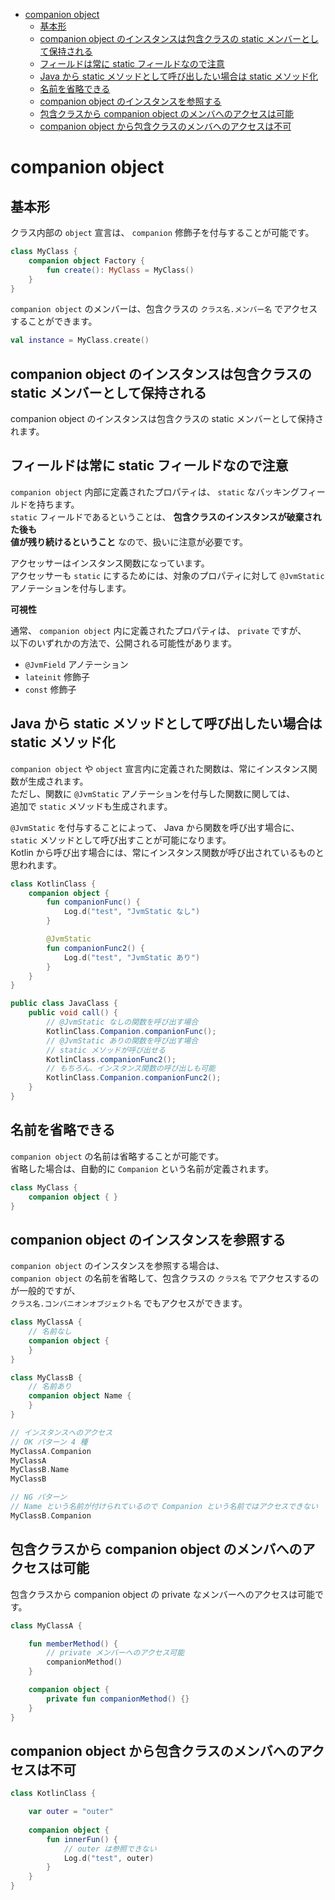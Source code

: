 - [companion object](#companion-object)
  - [基本形](#基本形)
  - [companion object のインスタンスは包含クラスの static メンバーとして保持される](#companion-object-のインスタンスは包含クラスの-static-メンバーとして保持される)
  - [フィールドは常に static フィールドなので注意](#フィールドは常に-static-フィールドなので注意)
  - [Java から static メソッドとして呼び出したい場合は static メソッド化](#java-から-static-メソッドとして呼び出したい場合は-static-メソッド化)
  - [名前を省略できる](#名前を省略できる)
  - [companion object のインスタンスを参照する](#companion-object-のインスタンスを参照する)
  - [包含クラスから companion object のメンバへのアクセスは可能](#包含クラスから-companion-object-のメンバへのアクセスは可能)
  - [companion object から包含クラスのメンバへのアクセスは不可](#companion-object-から包含クラスのメンバへのアクセスは不可)


# companion object

## 基本形

クラス内部の `object` 宣言は、 `companion` 修飾子を付与することが可能です。

```kotlin
class MyClass {
    companion object Factory {
        fun create(): MyClass = MyClass()
    }
}
```

`companion object` のメンバーは、包含クラスの `クラス名.メンバー名` でアクセスすることができます。

```kotlin
val instance = MyClass.create()
```


## companion object のインスタンスは包含クラスの static メンバーとして保持される

companion object のインスタンスは包含クラスの static メンバーとして保持されます。


## フィールドは常に static フィールドなので注意

`companion object` 内部に定義されたプロパティは、 `static` なバッキングフィールドを持ちます。  
`static` フィールドであるということは、 **包含クラスのインスタンスが破棄された後も  
値が残り続けるということ** なので、扱いに注意が必要です。

アクセッサーはインスタンス関数になっています。  
アクセッサーも `static` にするためには、対象のプロパティに対して `@JvmStatic` アノテーションを付与します。


**可視性**

通常、 `companion object` 内に定義されたプロパティは、 `private` ですが、  
以下のいずれかの方法で、公開される可能性があります。

- `@JvmField` アノテーション
- `lateinit` 修飾子
- `const` 修飾子


## Java から static メソッドとして呼び出したい場合は static メソッド化

`companion object` や `object` 宣言内に定義された関数は、常にインスタンス関数が生成されます。  
ただし、関数に `@JvmStatic` アノテーションを付与した関数に関しては、  
追加で `static` メソッドも生成されます。

`@JvmStatic` を付与することによって、 Java から関数を呼び出す場合に、 `static` メソッドとして呼び出すことが可能になります。  
Kotlin から呼び出す場合には、常にインスタンス関数が呼び出されているものと思われます。

```kotlin
class KotlinClass {
    companion object {
        fun companionFunc() {
            Log.d("test", "JvmStatic なし")
        }

        @JvmStatic
        fun companionFunc2() {
            Log.d("test", "JvmStatic あり")
        }
    }
}
```

```Java
public class JavaClass {
    public void call() {
        // @JvmStatic なしの関数を呼び出す場合
        KotlinClass.Companion.companionFunc();
        // @JvmStatic ありの関数を呼び出す場合
        // static メソッドが呼び出せる
        KotlinClass.companionFunc2();
        // もちろん、インスタンス関数の呼び出しも可能
        KotlinClass.Companion.companionFunc2();
    }
}
```


## 名前を省略できる

`companion object` の名前は省略することが可能です。  
省略した場合は、自動的に `Companion` という名前が定義されます。

```kotlin
class MyClass {
    companion object { }
}
```


## companion object のインスタンスを参照する

`companion object` のインスタンスを参照する場合は、  
`companion object` の名前を省略して、包含クラスの `クラス名` でアクセスするのが一般的ですが、  
`クラス名.コンパニオンオブジェクト名` でもアクセスができます。

```kotlin
class MyClassA {
    // 名前なし
    companion object {
    }
}

class MyClassB {
    // 名前あり
    companion object Name {
    }
}

// インスタンスへのアクセス
// OK パターン 4 種
MyClassA.Companion
MyClassA
MyClassB.Name
MyClassB

// NG パターン
// Name という名前が付けられているので Companion という名前ではアクセスできない
MyClassB.Companion
```


## 包含クラスから companion object のメンバへのアクセスは可能

包含クラスから companion object の private なメンバーへのアクセスは可能です。

```kotlin
class MyClassA {

    fun memberMethod() {
        // private メンバーへのアクセス可能
        companionMethod()
    }

    companion object {
        private fun companionMethod() {}
    }
}
```


## companion object から包含クラスのメンバへのアクセスは不可

```kotlin
class KotlinClass {

    var outer = "outer"
    
    companion object {
        fun innerFun() {
            // outer は参照できない
            Log.d("test", outer)
        }
    }
}
```

